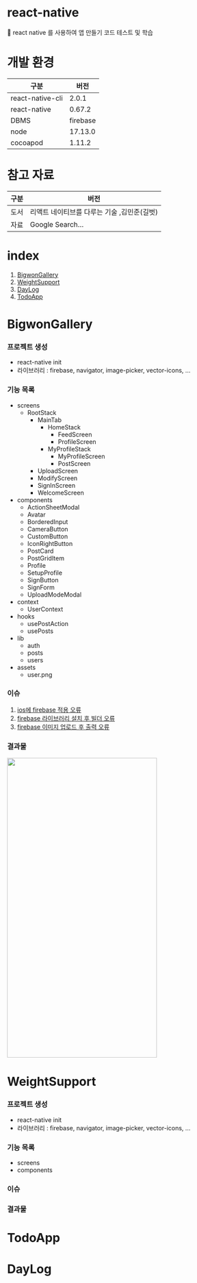 # react-native
 💫 react native 를 사용하여 앱 만들기 코드 테스트 및 학습


# 개발 환경

|구분|버전|
|---|---|
|react-native-cli|2.0.1|
|react-native|0.67.2|
|DBMS|firebase|
|node|17.13.0|
|cocoapod|1.11.2|

# 참고 자료
| 구분 | 버전 |
|---|---|
|도서|리액트 네이티브를 다루는 기술 ,김민준(길벗)|
|자료|Google Search…|

# index
1. [BigwonGallery](#bigwongallery)
2. [WeightSupport](#weightsupport)
3. [DayLog](#daylog)
4. [TodoApp](#todoapp)

# BigwonGallery
### 프로젝트 생성
* react-native init
* 라이브러리 : firebase, navigator, image-picker, vector-icons, …

### 기능 목록
* screens
	* RootStack
		* MainTab
			* HomeStack
				* FeedScreen
				* ProfileScreen
			* MyProfileStack
				* MyProfileScreen
				* PostScreen
		* UploadScreen
		* ModifyScreen
		* SignInScreen
		* WelcomeScreen
* components
	* ActionSheetModal
	* Avatar
	* BorderedInput
	* CameraButton
	* CustomButton
	* IconRightButton
	* PostCard
	* PostGridItem
	* Profile
	* SetupProfile
	* SignButton
	* SignForm
	* UploadModeModal
* context
	* UserContext
* hooks
	* usePostAction
	* usePosts
* lib
	* auth
	* posts
	* users
* assets
	* user.png

### 이슈
1. [ios에 firebase 적용 오류](https://github.com/eodnjs467/react-native/issues/1)
2. [firebase 라이브러리 설치 후 빌더 오류](https://github.com/eodnjs467/react-native/issues/2)
3. [firebase 이미지 업로드 후 출력 오류](https://github.com/eodnjs467/react-native/issues/3)

### 결과물

<img src="https://user-images.githubusercontent.com/24502604/155870209-b5a386bf-0e82-40ed-9f84-f492efaaf751.gif" width="350" height="700" />

# WeightSupport
### 프로젝트 생성
* react-native init
* 라이브러리 : firebase, navigator, image-picker, vector-icons, …

### 기능 목록
* screens
* components

### 이슈

### 결과물

# TodoApp

# DayLog
